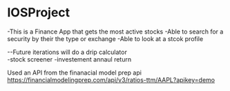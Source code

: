# IOSProject


-This is a Finance App that gets the most active stocks
-Able to search for a security by their the type or exchange
-Able to look at  a stcok profile


--Future iterations will do a drip calculator  
-stock screener
-investement annaul return

Used an API from the finanacial model prep api   
https://financialmodelingprep.com/api/v3/ratios-ttm/AAPL?apikey=demo
